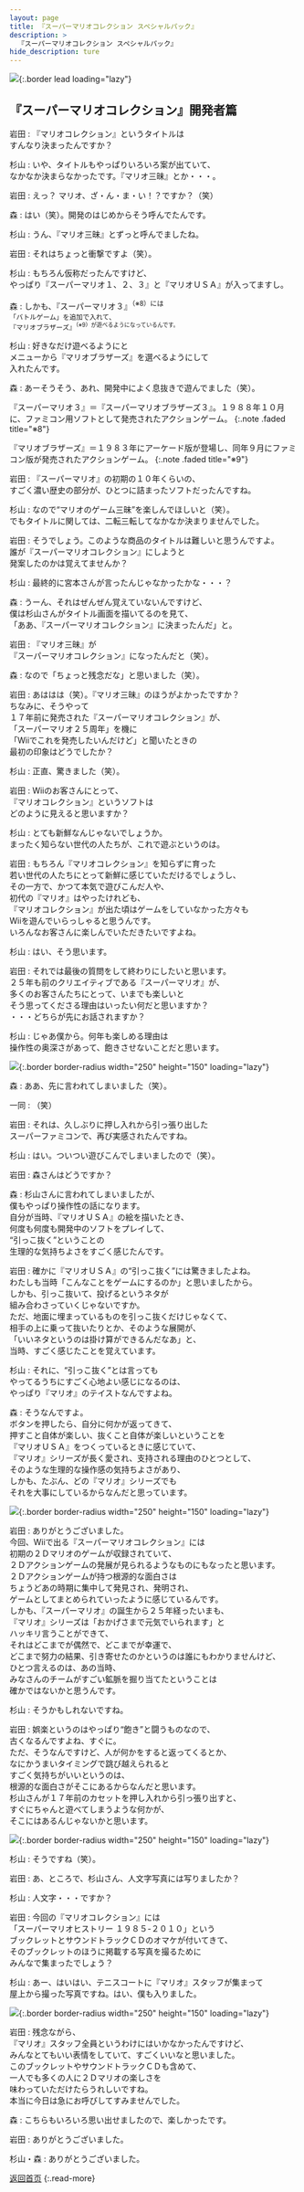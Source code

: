 ```yaml
---
layout: page
title: 『スーパーマリオコレクション スペシャルパック』
description: >
  『スーパーマリオコレクション スペシャルパック』
hide_description: ture
---
```


![](/interviews/jp/wii/svmj/vol2/img/mainvisual4.jpg){:.border lead loading="lazy"}

<DIV CLASS="link_mario25th">

## 『スーパーマリオコレクション』開発者篇

岩田
: 『マリオコレクション』というタイトルは<br>すんなり決まったんですか？

杉山
: いや、タイトルもやっぱりいろいろ案が出ていて、<br>なかなか決まらなかったです。『マリオ三昧』とか・・・。

岩田
: えっ？ マリオ、ざ・ん・ま・い！？ですか？（笑）

森
: はい（笑）。開発のはじめからそう呼んでたんです。

杉山
: うん、『マリオ三昧』とずっと呼んでましたね。

岩田
: それはちょっと衝撃ですよ（笑）。

杉山
: もちろん仮称だったんですけど、<br>やっぱり『スーパーマリオ１、２、３』と『マリオＵＳＡ』が入ってますし。

森
: しかも、『スーパーマリオ３』<SUP>（※8）には<br>「バトルゲーム」を追加で入れて、<br>『マリオブラザーズ』<SUP>（※9）が遊べるようになっているんです。

杉山
: 好きなだけ遊べるようにと<br>メニューから『マリオブラザーズ』を選べるようにして<br>入れたんです。

森
: あーそうそう、あれ、開発中によく息抜きで遊んでました（笑）。

『スーパーマリオ３』＝『スーパーマリオブラザーズ３』。１９８８年１０月に、ファミコン用ソフトとして発売されたアクションゲーム。
{:.note .faded title="※8"}

『マリオブラザーズ』＝１９８３年にアーケード版が登場し、同年９月にファミコン版が発売されたアクションゲーム。
{:.note .faded title="※9"}

岩田
: 『スーパーマリオ』の初期の１０年くらいの、<br>すごく濃い歴史の部分が、ひとつに詰まったソフトだったんですね。

杉山
: なので“マリオのゲーム三昧”を楽しんでほしいと（笑）。<br>でもタイトルに関しては、二転三転してなかなか決まりませんでした。

岩田
: そうでしょう。このような商品のタイトルは難しいと思うんですよ。<br>誰が『スーパーマリオコレクション』にしようと<br>発案したのかは覚えてませんか？

杉山
: 最終的に宮本さんが言ったんじゃなかったかな・・・？

森
: うーん、それはぜんぜん覚えていないんですけど、<br>僕は杉山さんがタイトル画面を描いてるのを見て、<br>「ああ、『スーパーマリオコレクション』に決まったんだ」と。

岩田
: 『マリオ三昧』が<br>『スーパーマリオコレクション』になったんだと（笑）。

森
: なので「ちょっと残念だな」と思いました（笑）。

岩田
: あははは（笑）。『マリオ三昧』のほうがよかったですか？<br>ちなみに、そうやって<br>１７年前に発売された『スーパーマリオコレクション』が、<br>「スーパーマリオ２５周年」を機に<br>「Wiiでこれを発売したいんだけど」と聞いたときの<br>最初の印象はどうでしたか？

杉山
: 正直、驚きました（笑）。

岩田
: Wiiのお客さんにとって、<br>『マリオコレクション』というソフトは<br>どのように見えると思いますか？

杉山
: とても新鮮なんじゃないでしょうか。<br>まったく知らない世代の人たちが、これで遊ぶというのは。

岩田
: もちろん『マリオコレクション』を知らずに育った<br>若い世代の人たちにとって新鮮に感じていただけるでしょうし、<br>その一方で、かつて本気で遊びこんだ人や、<br>初代の『マリオ』はやったけれども、<br>『マリオコレクション』が出た頃はゲームをしていなかった方々も<br>Wiiを遊んでいらっしゃると思うんです。<br>いろんなお客さんに楽しんでいただきたいですよね。

杉山
: はい、そう思います。

岩田
: それでは最後の質問をして終わりにしたいと思います。<br>２５年も前のクリエイティブである『スーパーマリオ』が、<br>多くのお客さんたちにとって、いまでも楽しいと<br>そう思ってくださる理由はいったい何だと思いますか？<br>・・・どちらが先にお話されますか？

杉山
: じゃあ僕から。何年も楽しめる理由は<br>操作性の奥深さがあって、飽きさせないことだと思います。

![](/interviews/jp/wii/svmj/vol2/img/photo9.jpg){:.border border-radius width="250" height="150" loading="lazy"}

森
: ああ、先に言われてしまいました（笑）。

一同
: （笑）

岩田
: それは、久しぶりに押し入れから引っ張り出した<br>スーパーファミコンで、再び実感されたんですね。

杉山
: はい。ついつい遊びこんでしまいましたので（笑）。

岩田
: 森さんはどうですか？

森
: 杉山さんに言われてしまいましたが、<br>僕もやっぱり操作性の話になります。<br>自分が当時、『マリオＵＳＡ』の絵を描いたとき、<br>何度も何度も開発中のソフトをプレイして、<br>“引っこ抜く”ということの<br>生理的な気持ちよさをすごく感じたんです。

岩田
: 確かに『マリオＵＳＡ』の“引っこ抜く”には驚きましたよね。<br>わたしも当時「こんなことをゲームにするのか」と思いましたから。<br>しかも、引っこ抜いて、投げるというネタが<br>組み合わさっていくじゃないですか。<br>ただ、地面に埋まっているものを引っこ抜くだけじゃなくて、<br>相手の上に乗って抜いたりとか、そのような展開が、<br>「いいネタというのは掛け算ができるんだなあ」と、<br>当時、すごく感じたことを覚えています。

杉山
: それに、“引っこ抜く”とは言っても<br>やってるうちにすごく心地よい感じになるのは、<br>やっぱり『マリオ』のテイストなんですよね。

森
: そうなんですよ。<br>ボタンを押したら、自分に何かが返ってきて、<br>押すこと自体が楽しい、抜くこと自体が楽しいということを<br>『マリオＵＳＡ』をつくっているときに感じていて、<br>『マリオ』シリーズが長く愛され、支持される理由のひとつとして、<br>そのような生理的な操作感の気持ちよさがあり、<br>しかも、たぶん、どの『マリオ』シリーズでも<br>それを大事にしているからなんだと思っています。

![](/interviews/jp/wii/svmj/vol2/img/photo10.jpg){:.border border-radius width="250" height="150" loading="lazy"}

岩田
: ありがとうございました。<br>今回、Wiiで出る『スーパーマリオコレクション』には<br>初期の２Ｄマリオのゲームが収録されていて、<br>２Ｄアクションゲームの発展が見られるようなものにもなったと思います。<br>２Ｄアクションゲームが持つ根源的な面白さは<br>ちょうどあの時期に集中して発見され、発明され、<br>ゲームとしてまとめられていったように感じているんです。<br>しかも、『スーパーマリオ』の誕生から２５年経ったいまも、<br>『マリオ』シリーズは「おかげさまで元気でいられます」と<br>ハッキリ言うことができて、<br>それはどこまでが偶然で、どこまでが幸運で、<br>どこまで努力の結果、引き寄せたのかというのは誰にもわかりませんけど、<br>ひとつ言えるのは、あの当時、<br>みなさんのチームがすごい鉱脈を掘り当てたということは<br>確かではないかと思うんです。

杉山
: そうかもしれないですね。

岩田
: 娯楽というのはやっぱり“飽き”と闘うものなので、<br>古くなるんですよね、すぐに。<br>ただ、そうなんですけど、人が何かをすると返ってくるとか、<br>なにかうまいタイミングで跳び越えられると<br>すごく気持ちがいいというのは、<br>根源的な面白さがそこにあるからなんだと思います。<br>杉山さんが１７年前のカセットを押し入れから引っ張り出すと、<br>すぐにちゃんと遊べてしまうような何かが、<br>そこにはあるんじゃないかと思います。

![](/interviews/jp/wii/svmj/vol2/img/photo11.jpg){:.border border-radius width="250" height="150" loading="lazy"}

杉山
: そうですね（笑）。

岩田
: あ、ところで、杉山さん、人文字写真には写りましたか？

杉山
: 人文字・・・ですか？

岩田
: 今回の『マリオコレクション』には<br>「スーパーマリオヒストリー １９８５-２０１０」という<br>ブックレットとサウンドトラックＣＤのオマケが付いてきて、<br>そのブックレットのほうに掲載する写真を撮るために<br>みんなで集まったでしょう？

杉山
: あー、はいはい、テニスコートに『マリオ』スタッフが集まって<br>屋上から撮った写真ですね。はい、僕も入りました。

![](/interviews/jp/wii/svmj/vol2/img/photo12.jpg){:.border border-radius width="250" height="150" loading="lazy"}

岩田
: 残念ながら、<br>『マリオ』スタッフ全員というわけにはいかなかったんですけど、<br>みんなとてもいい表情をしていて、すごくいいなと思いました。<br>このブックレットやサウンドトラックＣＤも含めて、<br>一人でも多くの人に２Ｄマリオの楽しさを<br>味わっていただけたらうれしいですね。<br>本当に今日は急にお呼びしてすみませんでした。

森
: こちらもいろいろ思い出せましたので、楽しかったです。

岩田
: ありがとうございました。

杉山・森
: ありがとうございました。

[返回首页](../../../../../)
{:.read-more}

